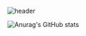 ![header](https://capsule-render.vercel.app/api?color=auto&type=Waving&text=Hi%20there👋&animation=fadeIn&fontSize=40&fontColor=000000)

![Anurag's GitHub stats](https://github-readme-stats.vercel.app/api?username=yukhayoung&show_icons=true&theme=vue-dark)
